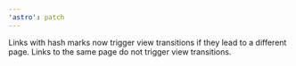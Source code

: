 ```yaml
---
'astro': patch
---
```


Links with hash marks now trigger view transitions if they lead to a different page. Links to the same page do not trigger view transitions.
